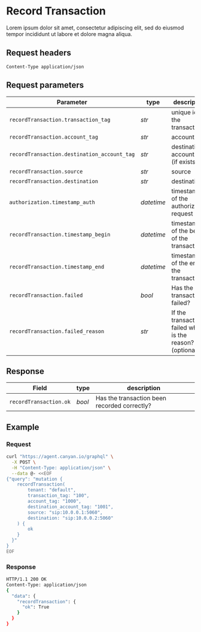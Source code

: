 # Record Transaction
Lorem ipsum dolor sit amet, consectetur adipiscing elit, sed do eiusmod tempor incididunt ut labore et dolore magna aliqua. 

## Request headers
```Content-Type	application/json```

## Request parameters
| Parameter | type | description |
|-|-|-|
|`recordTransaction.transaction_tag`| *str* | unique id of the transaction |
|`recordTransaction.account_tag` |	*str*	| account tag |
|`recordTransaction.destination_account_tag`	| *str*	| destination account tag (if exists) |
|`recordTransaction.source`	| *str*	| source |
|`recordTransaction.destination`	| *str*	| destination |
|`authorization.timestamp_auth`	| *datetime*	| timestamp of the authorization request |
|`recordTransaction.timestamp_begin`	| *datetime*	| timestamp of the begin of the transaction |
|`recordTransaction.timestamp_end`	| *datetime*	| timestamp of the end of the transaction |
|`recordTransaction.failed` | *bool* | Has the transaction failed? |
|`recordTransaction.failed_reason`	| *str*	| If the transaction failed what is the reason? (optional) |

## Response
| Field | type | description |
|-|-|-|
|`recordTransaction.ok` | *bool* | Has the transaction been recorded correctly? |

## Example
### Request
```bash
curl "https://agent.canyan.io/graphql" \
  -X POST \
  -H "Content-Type: application/json" \
  --data @- <<EOF
{"query": "mutation {
    recordTransaction(
        tenant: "default",
        transaction_tag: "100",
        account_tag: "1000",
        destination_account_tag: "1001",
        source: "sip:10.0.0.1:5060",
        destination: "sip:10.0.0.2:5060"
    ) {
        ok
    }
  }"
}
EOF
```

### Response
```bash
HTTP/1.1 200 OK
Content-Type: application/json
{
  "data": {
    "recordTransaction": { 
      "ok": True 
    }
  }
}
```
